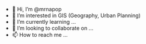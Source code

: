 - 👋 Hi, I’m @mrnapop
- 👀 I’m interested in GIS (Geography, Urban Planning) 
- 🌱 I’m currently learning ...
- 💞️ I’m looking to collaborate on ...
- 📫 How to reach me ...

<!---
mrnapop/mrnapop is a ✨ special ✨ repository because its `README.md` (this file) appears on your GitHub profile.
You can click the Preview link to take a look at your changes.
--->
